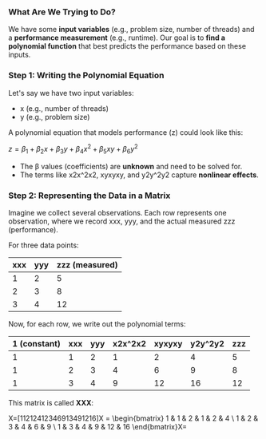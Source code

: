 ### **What Are We Trying to Do?**

We have some **input variables** (e.g., problem size, number of threads) and a **performance measurement** (e.g., runtime). Our goal is to **find a polynomial function** that best predicts the performance based on these inputs.

### **Step 1: Writing the Polynomial Equation**

Let's say we have two input variables:

- x (e.g., number of threads)
- y (e.g., problem size)

A polynomial equation that models performance (z) could look like this:

$z = \beta_1 + \beta_2 x + \beta_3 y + \beta_4 x^2 + \beta_5 xy + \beta_6 y^2$

- The β values (coefficients) are **unknown** and need to be solved for.
- The terms like x2x^2x2, xyxyxy, and y2y^2y2 capture **nonlinear effects**.

### **Step 2: Representing the Data in a Matrix**

Imagine we collect several observations. Each row represents one observation, where we record xxx, yyy, and the actual measured zzz (performance).

For three data points:

|xxx|yyy|zzz (measured)|
|---|---|---|
|1|2|5|
|2|3|8|
|3|4|12|

Now, for each row, we write out the polynomial terms:

|1 (constant)|xxx|yyy|x2x^2x2|xyxyxy|y2y^2y2|zzz|
|---|---|---|---|---|---|---|
|1|1|2|1|2|4|5|
|1|2|3|4|6|9|8|
|1|3|4|9|12|16|12|

This matrix is called **XXX**:

X=[11212412346913491216]X = \begin{bmatrix} 1 & 1 & 2 & 1 & 2 & 4 \\ 1 & 2 & 3 & 4 & 6 & 9 \\ 1 & 3 & 4 & 9 & 12 & 16 \end{bmatrix}X=